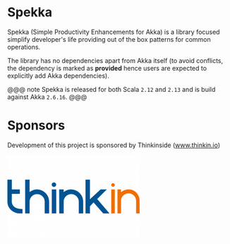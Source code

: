# Spekka

Spekka (Simple Productivity Enhancements for Akka) is a library focused simplify developer's life providing out of the box patterns for common operations.

The library has no dependencies apart from Akka itself (to avoid conflicts, the dependency is marked as **provided** hence users are expected to explicitly add Akka dependencies).

@@@ note
Spekka is released for both Scala `2.12` and `2.13` and is build against Akka `2.6.16`.
@@@

# Sponsors

Development of this project is sponsored by Thinkinside (www.thinkin.io)

![ThinkIN logo](images/thinkin.png)